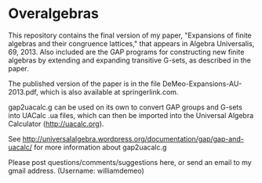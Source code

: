 Overalgebras
============

This repository contains the final version of my paper, "Expansions of finite algebras and their congruence lattices," that appears in Algebra Universalis, 69, 2013.  Also included are the GAP programs for constructing new finite algebras by extending and expanding transitive G-sets, as described in the paper.

The published version of the paper is in the file DeMeo-Expansions-AU-2013.pdf, which is also available at springerlink.com.

gap2uacalc.g can be used on its own to convert GAP groups and G-sets into UACalc .ua files,
which can then be imported into the Universal Algebra Calculator (http://uacalc.org).

See http://universalalgebra.wordpress.org/documentation/gap/gap-and-uacalc/ for more information about gap2uacalc.g

Please post questions/comments/suggestions here, or send an email to my gmail address.  (Username: williamdemeo)
